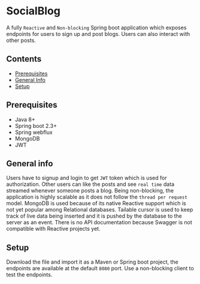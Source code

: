 # SocialBlog

A fully `Reactive` and `Non-blocking` Spring boot application which exposes endpoints for users to sign up and post blogs. Users can also interact with other posts.

## Contents
* [Prerequisites](#prerequisites)
* [General Info](#general-info)
* [Setup](#setup)

## Prerequisites
* Java 8+
* Spring boot 2.3+
* Spring webflux
* MongoDB
* JWT

## General info
Users have to signup and login to get `JWT` token which is used for authorization. Other users can like the posts and see `real time` data streamed whenever someone posts a blog.
Being non-blocking, the application is highly scalable as it does not follow the `thread per request` model. MongoDB is used because of its native Reactive support which is not
yet popular among Relational databases. Tailable cursor is used to keep track of live data being inserted and it is pushed by the database to the server as an event.
There is no API documentation because Swagger is not compatible with Reactive projects yet.

## Setup
Download the file and import it as a Maven or Spring boot project, the endpoints are available at the default `8080` port.
Use a non-blocking client to test the endpoints.
